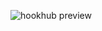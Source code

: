 ![hookhub preview](https://github.com/xlfware/HookHub/assets/125935975/3ffbd168-0265-412d-95de-5b1451e9270c)

